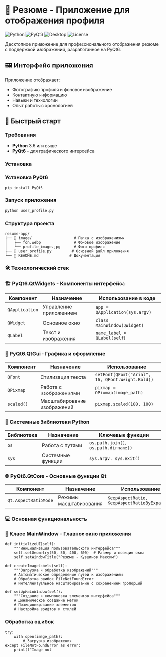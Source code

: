 # 📄 Резюме - Приложение для отображения профиля

![Python](https://img.shields.io/badge/Python-3.6%2B-blue)
![PyQt6](https://img.shields.io/badge/PyQt6-GUI%20Framework-green)
![Desktop](https://img.shields.io/badge/Desktop-Application-purple)
![License](https://img.shields.io/badge/License-MIT-lightgrey)

Десктопное приложение для профессионального отображения резюме с поддержкой изображений, разработанное на PyQt6.

## 🖼️ Интерфейс приложения

Приложение отображает:
- Фотографию профиля и фоновое изображение
- Контактную информацию
- Навыки и технологии
- Опыт работы с хронологией

## 🚀 Быстрый старт

### Требования

- **Python** 3.6 или выше
- **PyQt6** - для графического интерфейса

### Установка


### Установка PyQt6
```bash
pip install PyQt6
```
### Запуск приложения
```bash
python user_profile.py
```
### Структура проекта
```
resume-app/
├── 📁 image/                   # Папка с изображениями
│   ├── fon.webp               # Фоновое изображение
│   └── profile_image.jpg      # Фото профиля
├── 📄 user_profile.py         # Основной файл приложения
└── 📄 README.md              # Документация
```
### 🛠️ Технологический стек

### 🏗️ **PyQt6.QtWidgets** - Компоненты интерфейса

| Компонент | Назначение | Использование в коде |
|---|---|---|
| `QApplication` | Управление приложением | `app = QApplication(sys.argv)` |
| `QWidget` | Основное окно | `class MainWindow(QWidget)` |
| `QLabel` | Текст и изображения | `name_label = QLabel(self)` |

### 🎨 **PyQt6.QtGui** - Графика и оформление

| Компонент | Назначение | Использование |
|---|---|---|
| `QFont` | Стилизация текста | `setFont(QFont("Arial", 16, QFont.Weight.Bold))` |
| `QPixmap` | Работа с изображениями | `pixmap = QPixmap(image_path)` |
| `scaled()` | Масштабирование изображений | `pixmap.scaled(100, 100)` |

### 🔧 **Системные библиотеки Python**

| Библиотека | Назначение | Ключевые функции |
|---|---|---|
| `os` | Работа с путями | `os.path.join(), os.path.dirname()` |
| `sys` | Системные функции | `sys.argv, sys.exit()` |

### 🌐 **PyQt6.QtCore** - Основные функции Qt

| Компонент | Назначение | Использование |
|---|---|---|
| `Qt.AspectRatioMode` | Режимы масштабирования | `KeepAspectRatio, KeepAspectRatioByExpanding` |

### 💻 **Основная функциональность**

### 🎯 Класс MainWindow - Главное окно приложения

```
def initializeUI(self):
    """Инициализация пользовательского интерфейса"""
    self.setGeometry(50, 50, 400, 600)  # Размер и позиция окна
    self.setWindowTitle("Резюме - Кувшинов Максим")
```
```
def createImageLabels(self):
    """Загрузка и обработка изображений"""
    # Автоматическое определение путей к изображениям
    # Обработка ошибок FileNotFoundError
    # Интеллектуальное масштабирование с сохранением пропорций
```
```
def setUpMainWindow(self):
    """Создание и компоновка элементов интерфейса"""
    # Динамическое создание меток
    # Позиционирование элементов
    # Настройка шрифтов и стилей
```
### Обработка ошибок
```
try:
    with open(image_path):
        # Загрузка изображения
except FileNotFoundError as error:
    print(f"Image not
```










